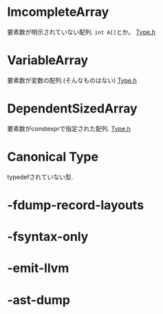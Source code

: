 # ImcompleteArray
要素数が明示されていない配列.
`int A[]`とか。
[Type.h](http://clang.llvm.org/doxygen/Type_8h_source.html#l02527)

# VariableArray
要素数が変数の配列.(そんなものはない)
[Type.h](http://clang.llvm.org/doxygen/Type_8h_source.html#l02560)

# DependentSizedArray
要素数がconstexprで指定された配列.
[Type.h](http://clang.llvm.org/doxygen/Type_8h_source.html#l02614)

# Canonical Type
typedefされていない型.

# -fdump-record-layouts

# -fsyntax-only

# -emit-llvm

# -ast-dump
